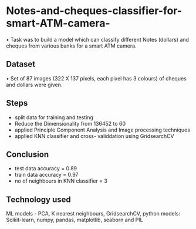 # Notes-and-cheques-classifier-for-smart-ATM-camera-
•	Task was to build a model which can classify different Notes (dollars) and cheques from various banks for a smart ATM camera.

## Dataset
•	Set of 87 images (322 X 137 pixels, each pixel has 3 colours) of cheques and dollars were given. 

## Steps
- split data for training and testing 
- Reduce the Dimensionality from 136452 to 60
- applied Principle Component Analysis and Image processing techniques
- applied KNN classifier and cross- validdation using GridsearchCV

## Conclusion
- test data accuracy = 0.89
- train data accuracy = 0.97
- no of neighbours in KNN classifier = 3 

## Technology used
ML models - PCA, K nearest neighbours, GridsearchCV, python models:  Scikit-learn, numpy, pandas, matplotlib, seaborn and PIL 
